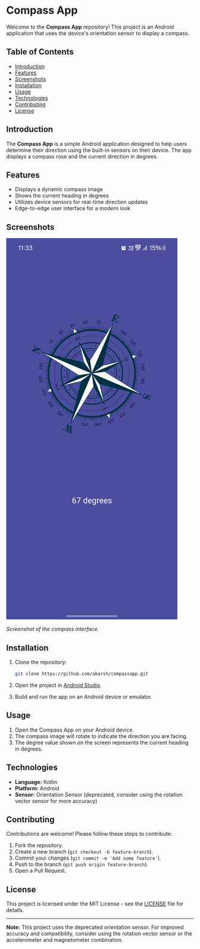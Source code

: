 # Compass App

Welcome to the **Compass App** repository! This project is an Android application that uses the device's orientation sensor to display a compass.

## Table of Contents

- [Introduction](#introduction)
- [Features](#features)
- [Screenshots](#screenshots)
- [Installation](#installation)
- [Usage](#usage)
- [Technologies](#technologies)
- [Contributing](#contributing)
- [License](#license)

## Introduction

The **Compass App** is a simple Android application designed to help users determine their direction using the built-in sensors on their device. The app displays a compass rose and the current direction in degrees.

## Features

- Displays a dynamic compass image
- Shows the current heading in degrees
- Utilizes device sensors for real-time direction updates
- Edge-to-edge user interface for a modern look

## Screenshots

![Compass Screen](compass.png)

*Screenshot of the compass interface.*

## Installation

1. Clone the repository:

   ```bash
   git clone https://github.com/akarsh/compassapp.git
   ```

2. Open the project in [Android Studio](https://developer.android.com/studio).

3. Build and run the app on an Android device or emulator.

## Usage

1. Open the Compass App on your Android device.
2. The compass image will rotate to indicate the direction you are facing.
3. The degree value shown on the screen represents the current heading in degrees.

## Technologies

- **Language:** Kotlin
- **Platform:** Android
- **Sensor:** Orientation Sensor (deprecated, consider using the rotation vector sensor for more accuracy)

## Contributing

Contributions are welcome! Please follow these steps to contribute:

1. Fork the repository.
2. Create a new branch (`git checkout -b feature-branch`).
3. Commit your changes (`git commit -m 'Add some feature'`).
4. Push to the branch (`git push origin feature-branch`).
5. Open a Pull Request.

## License

This project is licensed under the MIT License - see the [LICENSE](LICENSE) file for details.

---

**Note:** This project uses the deprecated orientation sensor. For improved accuracy and compatibility, consider using the rotation vector sensor or the accelerometer and magnetometer combination.
